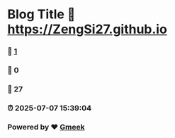 # Blog Title :link: https://ZengSi27.github.io 
### :page_facing_up: [1](https://ZengSi27.github.io/tag.html) 
### :speech_balloon: 0 
### :hibiscus: 27 
### :alarm_clock: 2025-07-07 15:39:04 
### Powered by :heart: [Gmeek](https://github.com/Meekdai/Gmeek)
